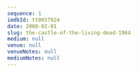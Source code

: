 ```yaml
---
sequence: 1
imdbId: tt0057924
date: 2008-02-01
slug: the-castle-of-the-living-dead-1964
medium: null
venue: null
venueNotes: null
mediumNotes: null
---
```


